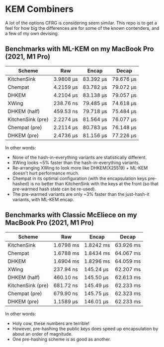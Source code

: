 KEM Combiners
=============

A lot of the options CFRG is considering seem similar.  This repo is to get a
feel for how big the differences are for some of the known contenders, and a few
of my own devising.

## Benchmarks with ML-KEM on my MacBook Pro (2021, M1 Pro)

| Scheme            | Raw       | Encap     | Decap     |
|-------------------|-----------|-----------|-----------|
| KitchenSink       | 3.9808 µs | 83.392 µs | 79.676 µs |
| Chempat           | 4.2159 µs | 83.782 µs | 79.072 µs |
| DHKEM             | 4.2104 µs | 83.138 µs | 79.057 µs |
| XWing             | 238.76 ns | 79.485 µs | 74.618 µs |
| DHKEM (half)      | 459.53 ns | 79.718 µs | 75.484 µs |
| KitchenSink (pre) | 2.2274 µs | 81.564 µs | 76.077 µs |
| Chempat (pre)     | 2.2114 µs | 80.783 µs | 76.148 µs |
| DHKEM (pre)       | 2.4736 µs | 81.156 µs | 77.226 µs |

In other words:
* None of the hash-in-everything variants are statistically different.
* XWing looks ~5% faster than the hash-in-everything variants.
* Re-arranging XWing to look more like DHKEM(X25519) + ML-KEM doesn't hurt
  performance much.
* Chempat in its optimal configuration (with the encapsulation keys pre-hashed)
  is no better than KitchenSink with the keys at the front (so that pre-warmed
  hash state can be re-used).
* The pre-warmed variants are only ~3% faster than the just-hash-it variants,
  with ML-KEM encap.

## Benchmarks with Classic McEliece on my MacBook Pro (2021, M1 Pro)

| Scheme            | Raw       | Encap     | Decap     |
|-------------------|-----------|-----------|-----------|
| KitchenSink       | 1.6798 ms | 1.8242 ms | 63.926 ms |
| Chempat           | 1.6788 ms | 1.8434 ms | 64.067 ms |
| DHKEM             | 1.6904 ms | 1.8296 ms | 64.059 ms |
| XWing             | 237.94 ns | 145.24 µs | 62.207 ms |
| DHKEM (half)      | 460.10 ns | 145.50 µs | 62.613 ms |
| KitchenSink (pre) | 681.72 ns | 145.49 µs | 62.233 ms |
| Chempat (pre)     | 679.90 ns | 145.75 µs | 62.323 ms |
| DHKEM (pre)       | 1.1589 µs | 146.01 µs | 62.233 ms |

In other words:
* Holy cow, these numbers are terrible!
* However, pre-hashing the public keys does speed up encapsulation by about an
  order of magnitude.
* One pre-hashing scheme is as good as another.
